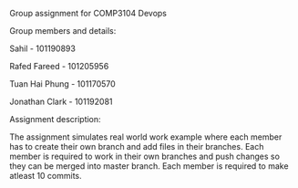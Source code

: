Group assignment for COMP3104 Devops

Group members and details:

Sahil - 101190893

Rafed Fareed - 101205956

Tuan Hai Phung - 101170570

Jonathan Clark - 101192081 

Assignment description:

The assignment simulates real world work example where each member has to create their own branch and add files in their branches. Each member is required to work in their own branches and push changes so they can be merged into master branch. Each member is required to make atleast 10 commits.
